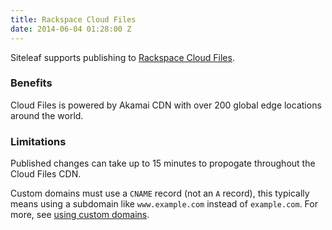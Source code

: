 ```yaml
---
title: Rackspace Cloud Files
date: 2014-06-04 01:28:00 Z
---
```


Siteleaf supports publishing to [Rackspace Cloud Files](http://www.rackspace.com/cloud/files/).

### Benefits
Cloud Files is powered by Akamai CDN with over 200 global edge locations around the world.

### Limitations
Published changes can take up to 15 minutes to propogate throughout the Cloud Files CDN. 

Custom domains must use a `CNAME` record (not an `A` record), this typically means using a subdomain like `www.example.com` instead of `example.com`. For more, see [using custom domains](/help/hosting/siteleaf/custom-domains).

